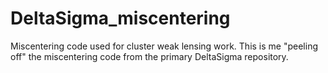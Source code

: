 # DeltaSigma_miscentering
Miscentering code used for cluster weak lensing work. This is me "peeling off" the miscentering code from the primary DeltaSigma repository.
